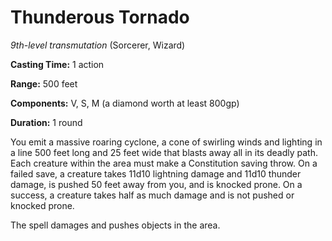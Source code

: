 # Thunderous Tornado
*9th-level transmutation* (Sorcerer, Wizard)

**Casting Time:** 1 action

**Range:** 500 feet

**Components:** V, S, M (a diamond worth at least 800gp)

**Duration:** 1 round

You emit a massive roaring cyclone, a cone of swirling winds and lighting in a line 500 feet long and 25 feet wide that blasts away all in its deadly path. Each creature within the area must make a Constitution saving throw. On a failed save, a creature takes 11d10 lightning damage and 11d10 thunder damage, is pushed 50 feet away from you, and is knocked prone. On a success, a creature takes half as much damage and is not pushed or knocked prone.

The spell damages and pushes objects in the area.
